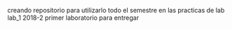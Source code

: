creando repositorio para utilizarlo todo el semestre en las practicas de lab
lab_1 2018-2 primer laboratorio para entregar 
